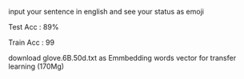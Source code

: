 input your sentence  in english and see your status as emoji

Test Acc : 89%

Train Acc : 99

download glove.6B.50d.txt as Emmbedding words vector for transfer learning (170Mg)
